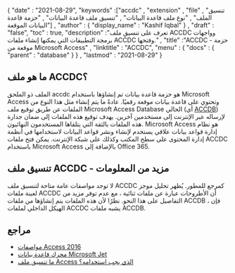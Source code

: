 {
  "date" : "2021-08-29",
  "keywords" :["accdc" , "extension" , "file" , "تنسيق الملف" , "نوع ملف قاعدة البيانات" , "تنسيق ملف قاعدة البيانات" , "حزمة قاعدة البيانات الموقعة"] ,
  "author" : {
    "display_name" : "Kashif Iqbal"
} ,
  "draft" : "false",
  "toc" : true,
  "description" :"تعرف على تنسيق ملف ACCDC وواجهات برمجة التطبيقات التي يمكنها إنشاء ملفات ACCDC وفتحها." ,
  "title" :"ACCDC - حزمة موقعة من Microsoft Access" ,
  "linktitle" : "ACCDC",
  "menu" : {
    "docs" : {
      "parent" : "database"
}
} ,
  "lastmod" : "2021-08-29"
}

## ما هو ملف ACCDC؟

الملف ذو الملحق accdc هو حزمة قاعدة بيانات تم إنشاؤها باستخدام Microsoft Access وتحتوي على قاعدة بيانات موقعة رقميًا. عادةً ما يتم إنشاء مثل هذا النوع من الملفات عن طريق توقيع ملف Microsoft Access Database الحالي (أي [ACCDB](/ar/database/accdb/)) لإرساله عبر الإنترنت إلى مستخدمين آخرين. يهدف توقيع هذه الملفات إلى ضمان جدارة هذه الملفات بالثقة التي يتلقاها المستخدمون النهائيون. Microsoft Access هو نظام إدارة قواعد بيانات علاقي يستخدم لإنشاء ونشر قواعد البيانات لاستخدامها في أنظمة إدارة المحتوى على سطح المكتب وكذلك على شبكة الإنترنت. يمكن فتح ملفات ACCDC باستخدام Microsoft Access بالإضافة إلى Office 365.

## تنسيق ملف ACCDC - مزيد من المعلومات

لا توجد مواصفات عامة متاحة لتنسيق ملف ACCDC كمرجع للمطور. يُظهر تحليل موجز لعينة ملفات ACCDC أن الأطروحات عبارة عن ملفات ثنائية ، مع عدم توفر مزيد من التفاصيل على هذا النحو. نظرًا لأن هذه الملفات يتم إنشاؤها من ملفات ACCDB ، فإن الهيكل الداخلي لملفات ACCDC يشبه ملفات ACCDB.

## مراجع

* [مواصفات Access 2016](https://support.microsoft.com/en-us/office/access-specifications-0cf3c66f-9cf2-4e32-9568-98c1025bb47c)
* [محرك قاعدة بيانات Microsoft Jet](https://en.wikipedia.org/wiki/Microsoft_Jet_Database_Engine)
* [ما تنسيق ملف Access الذي يجب استخدامه؟](https://support.microsoft.com/en-us/office/which-access-file-format-should-i-use-012d9ab3-d14c-479e-b617-be66f9070b41)

